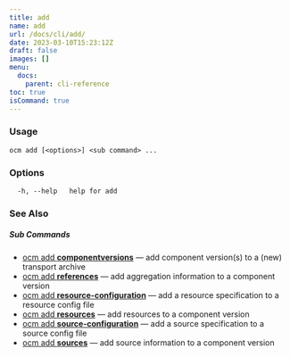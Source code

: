 ```yaml
---
title: add
name: add
url: /docs/cli/add/
date: 2023-03-10T15:23:12Z
draft: false
images: []
menu:
  docs:
    parent: cli-reference
toc: true
isCommand: true
---
```

### Usage

```
ocm add [<options>] <sub command> ...
```

### Options

```
  -h, --help   help for add
```

### See Also



##### Sub Commands

* [ocm add <b>componentversions</b>](/docs/cli/add/componentversions)	 &mdash; add component version(s) to a (new) transport archive
* [ocm add <b>references</b>](/docs/cli/add/references)	 &mdash; add aggregation information to a component version
* [ocm add <b>resource-configuration</b>](/docs/cli/add/resource-configuration)	 &mdash; add a resource specification to a resource config file
* [ocm add <b>resources</b>](/docs/cli/add/resources)	 &mdash; add resources to a component version
* [ocm add <b>source-configuration</b>](/docs/cli/add/source-configuration)	 &mdash; add a source specification to a source config file
* [ocm add <b>sources</b>](/docs/cli/add/sources)	 &mdash; add source information to a component version

